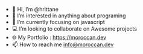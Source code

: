 - 👋 Hi, I’m @hrittane
- 👀 I’m interested in anything about programing
- 🌱 I’m currently focusing on javascript
- 💻 I’m looking to collaborate on Awesome projects
- 🌐 My Portfolio : https://moroccan.dev
- 📫 How to reach me info@moroccan.dev

<!---
hrittane/hrittane is a ✨ special ✨ repository because its `README.md` (this file) appears on your GitHub profile.
You can click the Preview link to take a look at your changes.
--->
